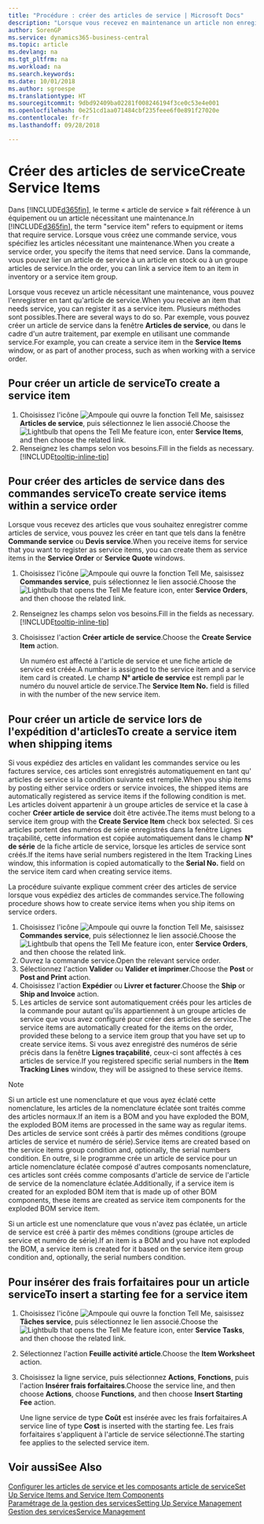```yaml
---
title: "Procédure : créer des articles de service | Microsoft Docs"
description: "Lorsque vous recevez en maintenance un article non enregistré, vous pouvez l'enregistrer en tant qu'article de service."
author: SorenGP
ms.service: dynamics365-business-central
ms.topic: article
ms.devlang: na
ms.tgt_pltfrm: na
ms.workload: na
ms.search.keywords: 
ms.date: 10/01/2018
ms.author: sgroespe
ms.translationtype: HT
ms.sourcegitcommit: 9dbd92409ba02281f008246194f3ce0c53e4e001
ms.openlocfilehash: 0e251cd1aa071484cbf235feee6f0e891f27020e
ms.contentlocale: fr-fr
ms.lasthandoff: 09/28/2018

---
```

# <a name="create-service-items"></a><span data-ttu-id="c181d-103">Créer des articles de service</span><span class="sxs-lookup"><span data-stu-id="c181d-103">Create Service Items</span></span>
<span data-ttu-id="c181d-104">Dans [!INCLUDE[d365fin](includes/d365fin_md.md)], le terme « article de service » fait référence à un équipement ou un article nécessitant une maintenance.</span><span class="sxs-lookup"><span data-stu-id="c181d-104">In [!INCLUDE[d365fin](includes/d365fin_md.md)], the term "service item" refers to equipment or items that require service.</span></span> <span data-ttu-id="c181d-105">Lorsque vous créez une commande service, vous spécifiez les articles nécessitant une maintenance.</span><span class="sxs-lookup"><span data-stu-id="c181d-105">When you create a service order, you specify the items that need service.</span></span> <span data-ttu-id="c181d-106">Dans la commande, vous pouvez lier un article de service à un article en stock ou à un groupe articles de service.</span><span class="sxs-lookup"><span data-stu-id="c181d-106">In the order, you can link a service item to an item in inventory or a service item group.</span></span>    

<span data-ttu-id="c181d-107">Lorsque vous recevez un article nécessitant une maintenance, vous pouvez l'enregistrer en tant qu'article de service.</span><span class="sxs-lookup"><span data-stu-id="c181d-107">When you receive an item that needs service, you can register it as a service item.</span></span> <span data-ttu-id="c181d-108">Plusieurs méthodes sont possibles.</span><span class="sxs-lookup"><span data-stu-id="c181d-108">There are several ways to do so.</span></span> <span data-ttu-id="c181d-109">Par exemple, vous pouvez créer un article de service dans la fenêtre **Articles de service**, ou dans le cadre d'un autre traitement, par exemple en utilisant une commande service.</span><span class="sxs-lookup"><span data-stu-id="c181d-109">For example, you can create a service item in the **Service Items** window, or as part of another process, such as when working with a service order.</span></span>   

## <a name="to-create-a-service-item"></a><span data-ttu-id="c181d-110">Pour créer un article de service</span><span class="sxs-lookup"><span data-stu-id="c181d-110">To create a service item</span></span>  
1. <span data-ttu-id="c181d-111">Choisissez l'icône ![Ampoule qui ouvre la fonction Tell Me](media/ui-search/search_small.png "Dites-moi ce que vous voulez faire"), saisissez **Articles de service**, puis sélectionnez le lien associé.</span><span class="sxs-lookup"><span data-stu-id="c181d-111">Choose the ![Lightbulb that opens the Tell Me feature](media/ui-search/search_small.png "Tell me what you want to do") icon, enter **Service Items**, and then choose the related link.</span></span>
2. <span data-ttu-id="c181d-112">Renseignez les champs selon vos besoins.</span><span class="sxs-lookup"><span data-stu-id="c181d-112">Fill in the fields as necessary.</span></span> [!INCLUDE[tooltip-inline-tip](includes/tooltip-inline-tip_md.md)]  

## <a name="to-create-service-items-within-a-service-order"></a><span data-ttu-id="c181d-113">Pour créer des articles de service dans des commandes service</span><span class="sxs-lookup"><span data-stu-id="c181d-113">To create service items within a service order</span></span>  
<span data-ttu-id="c181d-114">Lorsque vous recevez des articles que vous souhaitez enregistrer comme articles de service, vous pouvez les créer en tant que tels dans la fenêtre **Commande service** ou **Devis service**.</span><span class="sxs-lookup"><span data-stu-id="c181d-114">When you receive items for service that you want to register as service items, you can create them as service items in the **Service Order** or **Service Quote** windows.</span></span>  

1. <span data-ttu-id="c181d-115">Choisissez l'icône ![Ampoule qui ouvre la fonction Tell Me](media/ui-search/search_small.png "Dites-moi ce que vous voulez faire"), saisissez **Commandes service**, puis sélectionnez le lien associé.</span><span class="sxs-lookup"><span data-stu-id="c181d-115">Choose the ![Lightbulb that opens the Tell Me feature](media/ui-search/search_small.png "Tell me what you want to do") icon, enter **Service Orders**, and then choose the related link.</span></span>  
2. <span data-ttu-id="c181d-116">Renseignez les champs selon vos besoins.</span><span class="sxs-lookup"><span data-stu-id="c181d-116">Fill in the fields as necessary.</span></span> [!INCLUDE[tooltip-inline-tip](includes/tooltip-inline-tip_md.md)]  
3. <span data-ttu-id="c181d-117">Choisissez l'action **Créer article de service**.</span><span class="sxs-lookup"><span data-stu-id="c181d-117">Choose the **Create Service Item** action.</span></span>  

    <span data-ttu-id="c181d-118">Un numéro est affecté à l'article de service et une fiche article de service est créée.</span><span class="sxs-lookup"><span data-stu-id="c181d-118">A number is assigned to the service item and a service item card is created.</span></span> <span data-ttu-id="c181d-119">Le champ **N° article de service** est rempli par le numéro du nouvel article de service.</span><span class="sxs-lookup"><span data-stu-id="c181d-119">The **Service Item No.** field is filled in with the number of the new service item.</span></span>

## <a name="to-create-a-service-item-when-shipping-items"></a><span data-ttu-id="c181d-120">Pour créer un article de service lors de l'expédition d'articles</span><span class="sxs-lookup"><span data-stu-id="c181d-120">To create a service item when shipping items</span></span>  
<span data-ttu-id="c181d-121">Si vous expédiez des articles en validant les commandes service ou les factures service, ces articles sont enregistrés automatiquement en tant qu' articles de service si la condition suivante est remplie.</span><span class="sxs-lookup"><span data-stu-id="c181d-121">When you ship items by posting either service orders or service invoices, the shipped items are automatically registered as service items if the following condition is met.</span></span> <span data-ttu-id="c181d-122">Les articles doivent appartenir à un groupe articles de service et la case à cocher **Créer article de service** doit être activée.</span><span class="sxs-lookup"><span data-stu-id="c181d-122">The items must belong to a service item group with the **Create Service Item** check box selected.</span></span> <span data-ttu-id="c181d-123">Si ces articles portent des numéros de série enregistrés dans la fenêtre Lignes traçabilité, cette information est copiée automatiquement dans le champ **N° de série** de la fiche article de service, lorsque les articles de service sont créés.</span><span class="sxs-lookup"><span data-stu-id="c181d-123">If the items have serial numbers registered in the Item Tracking Lines window, this information is copied automatically to the **Serial No.** field on the service item card when creating service items.</span></span>  

<span data-ttu-id="c181d-124">La procédure suivante explique comment créer des articles de service lorsque vous expédiez des articles de commandes service.</span><span class="sxs-lookup"><span data-stu-id="c181d-124">The following procedure shows how to create service items when you ship items on service orders.</span></span>  

1. <span data-ttu-id="c181d-125">Choisissez l'icône ![Ampoule qui ouvre la fonction Tell Me](media/ui-search/search_small.png "Dites-moi ce que vous voulez faire"), saisissez **Commandes service**, puis sélectionnez le lien associé.</span><span class="sxs-lookup"><span data-stu-id="c181d-125">Choose the ![Lightbulb that opens the Tell Me feature](media/ui-search/search_small.png "Tell me what you want to do") icon, enter **Service Orders**, and then choose the related link.</span></span>  
2. <span data-ttu-id="c181d-126">Ouvrez la commande service.</span><span class="sxs-lookup"><span data-stu-id="c181d-126">Open the relevant service order.</span></span>  
3. <span data-ttu-id="c181d-127">Sélectionnez l'action **Valider** ou **Valider et imprimer**.</span><span class="sxs-lookup"><span data-stu-id="c181d-127">Choose the **Post** or **Post and Print** action.</span></span>  
4. <span data-ttu-id="c181d-128">Choisissez l'action **Expédier** ou **Livrer et facturer**.</span><span class="sxs-lookup"><span data-stu-id="c181d-128">Choose the **Ship** or **Ship and Invoice** action.</span></span>  
5. <span data-ttu-id="c181d-129">Les articles de service sont automatiquement créés pour les articles de la commande pour autant qu'ils appartiennent à un groupe articles de service que vous avez configuré pour créer des articles de service.</span><span class="sxs-lookup"><span data-stu-id="c181d-129">The service items are automatically created for the items on the order, provided these belong to a service item group that you have set up to create service items.</span></span> <span data-ttu-id="c181d-130">Si vous avez enregistré des numéros de série précis dans la fenêtre **Lignes traçabilité**, ceux-ci sont affectés à ces articles de service.</span><span class="sxs-lookup"><span data-stu-id="c181d-130">If you registered specific serial numbers in the **Item Tracking Lines** window, they will be assigned to these service items.</span></span>  

> [!NOTE]  
>  <span data-ttu-id="c181d-131">Si un article est une nomenclature et que vous ayez éclaté cette nomenclature, les articles de la nomenclature éclatée sont traités comme des articles normaux.</span><span class="sxs-lookup"><span data-stu-id="c181d-131">If an item is a BOM and you have exploded the BOM, the exploded BOM items are processed in the same way as regular items.</span></span> <span data-ttu-id="c181d-132">Des articles de service sont créés à partir des mêmes conditions (groupe articles de service et numéro de série).</span><span class="sxs-lookup"><span data-stu-id="c181d-132">Service items are created based on the service items group condition and, optionally, the serial numbers condition.</span></span> <span data-ttu-id="c181d-133">En outre, si le programme crée un article de service pour un article nomenclature éclatée composé d'autres composants nomenclature, ces articles sont créés comme composants d'article de service de l'article de service de la nomenclature éclatée.</span><span class="sxs-lookup"><span data-stu-id="c181d-133">Additionally, if a service item is created for an exploded BOM item that is made up of other BOM components, these items are created as service item components for the exploded BOM service item.</span></span>  
>   
>  <span data-ttu-id="c181d-134">Si un article est une nomenclature que vous n'avez pas éclatée, un article de service est créé à partir des mêmes conditions (groupe articles de service et numéro de série).</span><span class="sxs-lookup"><span data-stu-id="c181d-134">If an item is a BOM and you have not exploded the BOM, a service item is created for it based on the service item group condition and, optionally, the serial numbers condition.</span></span>  

## <a name="to-insert-a-starting-fee-for-a-service-item"></a><span data-ttu-id="c181d-135">Pour insérer des frais forfaitaires pour un article service</span><span class="sxs-lookup"><span data-stu-id="c181d-135">To insert a starting fee for a service item</span></span>
1. <span data-ttu-id="c181d-136">Choisissez l'icône ![Ampoule qui ouvre la fonction Tell Me](media/ui-search/search_small.png "Dites-moi ce que vous voulez faire"), saisissez **Tâches service**, puis sélectionnez le lien associé.</span><span class="sxs-lookup"><span data-stu-id="c181d-136">Choose the ![Lightbulb that opens the Tell Me feature](media/ui-search/search_small.png "Tell me what you want to do") icon, enter **Service Tasks**, and then choose the related link.</span></span>
2. <span data-ttu-id="c181d-137">Sélectionnez l'action **Feuille activité article**.</span><span class="sxs-lookup"><span data-stu-id="c181d-137">Choose the **Item Worksheet** action.</span></span>
3. <span data-ttu-id="c181d-138">Choisissez la ligne service, puis sélectionnez **Actions**, **Fonctions**, puis l'action **Insérer frais forfaitaires**.</span><span class="sxs-lookup"><span data-stu-id="c181d-138">Choose the service line, and then choose **Actions**, choose **Functions**, and then choose **Insert Starting Fee** action.</span></span>  

    <span data-ttu-id="c181d-139">Une ligne service de type **Coût** est insérée avec les frais forfaitaires.</span><span class="sxs-lookup"><span data-stu-id="c181d-139">A service line of type **Cost** is inserted with the starting fee.</span></span> <span data-ttu-id="c181d-140">Les frais forfaitaires s'appliquent à l'article de service sélectionné.</span><span class="sxs-lookup"><span data-stu-id="c181d-140">The starting fee applies to the selected service item.</span></span>

## <a name="see-also"></a><span data-ttu-id="c181d-141">Voir aussi</span><span class="sxs-lookup"><span data-stu-id="c181d-141">See Also</span></span>  
[<span data-ttu-id="c181d-142">Configurer les articles de service et les composants article de service</span><span class="sxs-lookup"><span data-stu-id="c181d-142">Set Up Service Items and Service Item Components</span></span>](service-how-setup-service-items.md)  
[<span data-ttu-id="c181d-143">Paramétrage de la gestion des services</span><span class="sxs-lookup"><span data-stu-id="c181d-143">Setting Up Service Management</span></span>](service-setup-service.md)  
[<span data-ttu-id="c181d-144">Gestion des services</span><span class="sxs-lookup"><span data-stu-id="c181d-144">Service Management</span></span>](service-service.md)  

